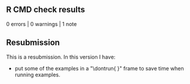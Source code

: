 ## R CMD check results

0 errors | 0 warnings | 1 note

## Resubmission
This is a resubmission. In this version I have:

* put some of the examples in a "\dontrun{ }" frame to save time when running examples.
